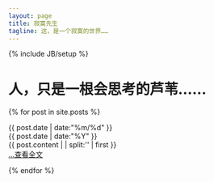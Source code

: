 ```yaml
---
layout: page
title: 寂寞先生
tagline: 这，是一个寂寞的世界……
---
```

{% include JB/setup %}
# 人，只是一根会思考的芦苇……



{% for post in site.posts %}
<div class = "card">
	<div class = "clearfix">
		<div  class = "date_label">
			<div class="day_month">
      			{{ post.date | date:"%m/%d" }}
      			</div>
      			<div class="year">
      			{{ post.date | date:"%Y" }}
      			</div>
      		</div> 
	</div>
		{{ post.content  | | split:'<!--break-->' | first }}
	<div class = "read_more">
		<a href="{{ BASE_PATH }}{{ post.url }}">&hellip;查看全文</a>
	</div>
	
</div>

{% endfor %}

